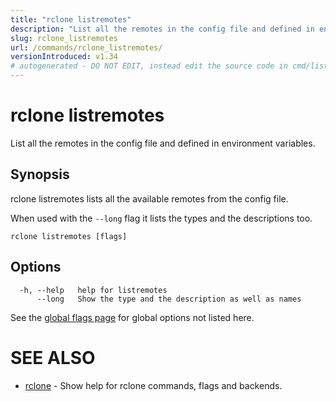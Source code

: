 ```yaml
---
title: "rclone listremotes"
description: "List all the remotes in the config file and defined in environment variables."
slug: rclone_listremotes
url: /commands/rclone_listremotes/
versionIntroduced: v1.34
# autogenerated - DO NOT EDIT, instead edit the source code in cmd/listremotes/ and as part of making a release run "make commanddocs"
---
```

# rclone listremotes

List all the remotes in the config file and defined in environment variables.

## Synopsis


rclone listremotes lists all the available remotes from the config file.

When used with the `--long` flag it lists the types and the descriptions too.


```
rclone listremotes [flags]
```

## Options

```
  -h, --help   help for listremotes
      --long   Show the type and the description as well as names
```


See the [global flags page](/flags/) for global options not listed here.

# SEE ALSO

* [rclone](/commands/rclone/)	 - Show help for rclone commands, flags and backends.

